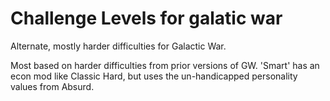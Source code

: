 # Challenge Levels for galatic war

Alternate, mostly harder difficulties for Galactic War.

Most based on harder difficulties from prior versions of GW. 'Smart' has an econ mod like Classic Hard, but uses the un-handicapped personality values from Absurd.
